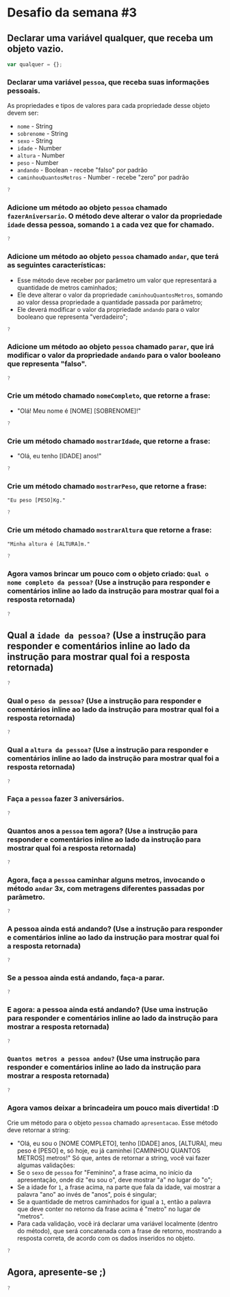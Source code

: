 # Desafio da semana #3

## Declarar uma variável qualquer, que receba um objeto vazio.
```js
var qualquer = {};
```

### Declarar uma variável `pessoa`, que receba suas informações pessoais.
As propriedades e tipos de valores para cada propriedade desse objeto devem ser:
- `nome` - String
- `sobrenome` - String
- `sexo` - String
- `idade` - Number
- `altura` - Number
- `peso` - Number
- `andando` - Boolean - recebe "falso" por padrão
- `caminhouQuantosMetros` - Number - recebe "zero" por padrão
```js
?
```

### Adicione um método ao objeto `pessoa` chamado `fazerAniversario`. O método deve alterar o valor da propriedade `idade` dessa pessoa, somando `1` a cada vez que for chamado.
```js
?
```

### Adicione um método ao objeto `pessoa` chamado `andar`, que terá as seguintes características:
- Esse método deve receber por parâmetro um valor que representará a quantidade
de metros caminhados;
- Ele deve alterar o valor da propriedade `caminhouQuantosMetros`, somando ao
valor dessa propriedade a quantidade passada por parâmetro;
- Ele deverá modificar o valor da propriedade `andando` para o valor
booleano que representa "verdadeiro";
```js
?
```

### Adicione um método ao objeto `pessoa` chamado `parar`, que irá modificar o valor da propriedade `andando` para o valor booleano que representa "falso".
```js
?
```

### Crie um método chamado `nomeCompleto`, que retorne a frase:
- "Olá! Meu nome é [NOME] [SOBRENOME]!"
```js
?
```

### Crie um método chamado `mostrarIdade`, que retorne a frase:
- "Olá, eu tenho [IDADE] anos!"
```js
?
```

### Crie um método chamado `mostrarPeso`, que retorne a frase:
`"Eu peso [PESO]Kg."`
```js
?
```

### Crie um método chamado `mostrarAltura` que retorne a frase:
`"Minha altura é [ALTURA]m."`
```js
?
```

### Agora vamos brincar um pouco com o objeto criado: `Qual o nome completo da pessoa?` (Use a instrução para responder e comentários inline ao lado da instrução para mostrar qual foi a resposta retornada)
```js
?
```

## Qual a `idade da pessoa?` (Use a instrução para responder e comentários inline ao lado da instrução para mostrar qual foi a resposta retornada)
```js
?
```

### Qual o `peso da pessoa?` (Use a instrução para responder e comentários inline ao lado da instrução para mostrar qual foi a resposta retornada)
```js
?
```

### Qual a `altura da pessoa?` (Use a instrução para responder e comentários inline ao lado da instrução para mostrar qual foi a resposta retornada)
```js
?
```

### Faça a `pessoa` fazer 3 aniversários.
```js
?
```

### Quantos anos a `pessoa` tem agora? (Use a instrução para responder e comentários inline ao lado da instrução para mostrar qual foi a resposta retornada)
```js
?
```

### Agora, faça a `pessoa` caminhar alguns metros, invocando o método `andar` 3x, com metragens diferentes passadas por parâmetro.
```js
?
```

### A pessoa ainda está andando? (Use a instrução para responder e comentários inline ao lado da instrução para mostrar qual foi a resposta retornada)
```js
?
```

### Se a pessoa ainda está andando, faça-a parar.
```js
?
```

### E agora: a pessoa ainda está andando? (Use uma instrução para responder e comentários inline ao lado da instrução para mostrar a resposta retornada)
```js
?
```

### `Quantos metros a pessoa andou?` (Use uma instrução para responder e comentários inline ao lado da instrução para mostrar a resposta retornada)
```js
?
```

### Agora vamos deixar a brincadeira um pouco mais divertida! :D
Crie um método para o objeto `pessoa` chamado `apresentacao`. Esse método deve
retornar a string:
- "Olá, eu sou o [NOME COMPLETO], tenho [IDADE] anos, [ALTURA], meu peso é [PESO] e, só hoje, eu já caminhei [CAMINHOU QUANTOS METROS] metros!"
Só que, antes de retornar a string, você vai fazer algumas validações:
- Se o `sexo` de `pessoa` for "Feminino", a frase acima, no início da
apresentação, onde diz "eu sou o", deve mostrar "a" no lugar do "o";
- Se a idade for `1`, a frase acima, na parte que fala da idade, vai mostrar a
palavra "ano" ao invés de "anos", pois é singular;
- Se a quantidade de metros caminhados for igual a `1`, então a palavra que
deve conter no retorno da frase acima é "metro" no lugar de "metros".
- Para cada validação, você irá declarar uma variável localmente (dentro do
método), que será concatenada com a frase de retorno, mostrando a resposta
correta, de acordo com os dados inseridos no objeto.
```js
?
```

## Agora, apresente-se ;)
```js
?
```